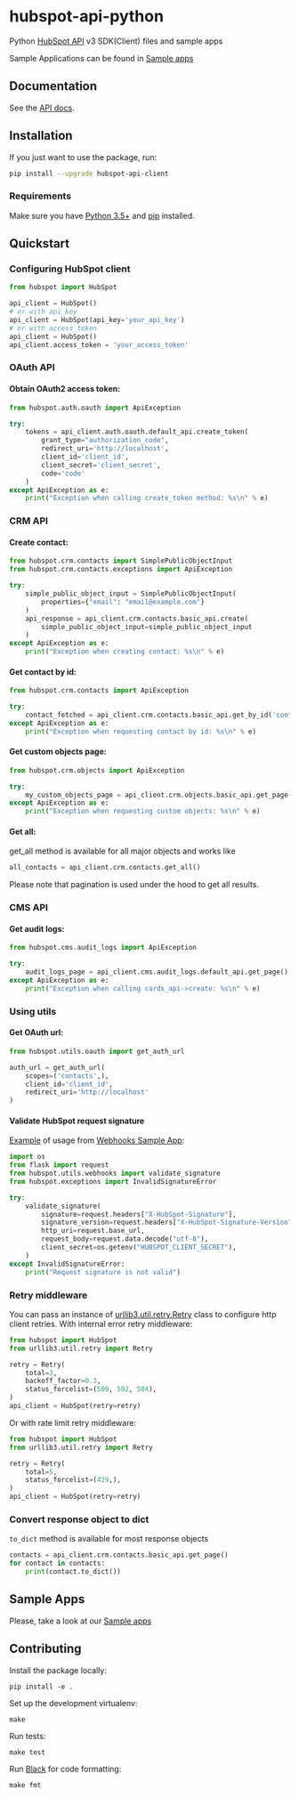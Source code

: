 # hubspot-api-python

Python [HubSpot API](https://developers.hubspot.com/docs/api/overview) v3 SDK(Client) files and sample apps

Sample Applications can be found in [Sample apps](https://github.com/HubSpot/sample-apps-list)

## Documentation

See the [API docs](https://developers.hubspot.com/docs/api/overview).

## Installation

If you just want to use the package, run:

```bash
pip install --upgrade hubspot-api-client
```

### Requirements

Make sure you have [Python 3.5+](https://docs.python.org/3/) and [pip](https://pypi.org/project/pip/) installed.


## Quickstart


### Configuring HubSpot client

```python
from hubspot import HubSpot

api_client = HubSpot()
# or with api_key
api_client = HubSpot(api_key='your_api_key')
# or with access_token
api_client = HubSpot()
api_client.access_token = 'your_access_token'
```

### OAuth API

#### Obtain OAuth2 access token:

```python
from hubspot.auth.oauth import ApiException

try:
    tokens = api_client.auth.oauth.default_api.create_token(
        grant_type="authorization_code",
        redirect_uri='http://localhost',
        client_id='client_id',
        client_secret='client_secret',
        code='code'
    )
except ApiException as e:
    print("Exception when calling create_token method: %s\n" % e)
```

### CRM API


#### Create contact:

```python
from hubspot.crm.contacts import SimplePublicObjectInput
from hubspot.crm.contacts.exceptions import ApiException

try:
    simple_public_object_input = SimplePublicObjectInput(
        properties={"email": "email@example.com"}
    )
    api_response = api_client.crm.contacts.basic_api.create(
        simple_public_object_input=simple_public_object_input
    )
except ApiException as e:
    print("Exception when creating contact: %s\n" % e)
```

#### Get contact by id:

```python
from hubspot.crm.contacts import ApiException

try:
    contact_fetched = api_client.crm.contacts.basic_api.get_by_id('contact_id')
except ApiException as e:
    print("Exception when requesting contact by id: %s\n" % e)
```

#### Get custom objects page:

```python
from hubspot.crm.objects import ApiException

try:
    my_custom_objects_page = api_client.crm.objects.basic_api.get_page(object_type="my_custom_object_type")
except ApiException as e:
    print("Exception when requesting custom objects: %s\n" % e)
```

#### Get all:

get_all method is available for all major objects and works like

```python
all_contacts = api_client.crm.contacts.get_all()
```

Please note that pagination is used under the hood to get all results.

### CMS API

#### Get audit logs:

```python
from hubspot.cms.audit_logs import ApiException

try:
    audit_logs_page = api_client.cms.audit_logs.default_api.get_page()
except ApiException as e:
    print("Exception when calling cards_api->create: %s\n" % e)
```

### Using utils

#### Get OAuth url:

```python
from hubspot.utils.oauth import get_auth_url

auth_url = get_auth_url(
    scopes=('contacts',),
    client_id='client_id',
    redirect_uri='http://localhost'
)
```

#### Validate HubSpot request signature

[Example](./sample-apps/webhooks-app/src/routes/webhooks.py) of usage from [Webhooks Sample App](./sample-apps/webhooks-app):

```python
import os
from flask import request
from hubspot.utils.webhooks import validate_signature
from hubspot.exceptions import InvalidSignatureError

try:
    validate_signature(
        signature=request.headers["X-HubSpot-Signature"],
        signature_version=request.headers["X-HubSpot-Signature-Version"],
        http_uri=request.base_url,
        request_body=request.data.decode("utf-8"),
        client_secret=os.getenv("HUBSPOT_CLIENT_SECRET"),
    )
except InvalidSignatureError:
    print("Request signature is not valid")

```

### Retry middleware

You can pass an instance of [urllib3.util.retry.Retry](https://urllib3.readthedocs.io/en/latest/reference/urllib3.util.html) class to configure http client retries.
With internal error retry middleware:

```python
from hubspot import HubSpot
from urllib3.util.retry import Retry

retry = Retry(
    total=3,
    backoff_factor=0.3,
    status_forcelist=(500, 502, 504),
)
api_client = HubSpot(retry=retry)
```
Or with rate limit retry middleware:

```python
from hubspot import HubSpot
from urllib3.util.retry import Retry

retry = Retry(
    total=5,
    status_forcelist=(429,),
)
api_client = HubSpot(retry=retry)
```

### Convert response object to dict

`to_dict` method is available for most response objects

```python
contacts = api_client.crm.contacts.basic_api.get_page()
for contact in contacts:
    print(contact.to_dict())
```

## Sample Apps

Please, take a look at our [Sample apps](https://github.com/HubSpot/sample-apps-list)

## Contributing

Install the package locally:

```
pip install -e .
```

Set up the development virtualenv:

```
make
```

Run tests:
```
make test
```

Run [Black](https://github.com/psf/black) for code formatting:
```
make fmt
```
